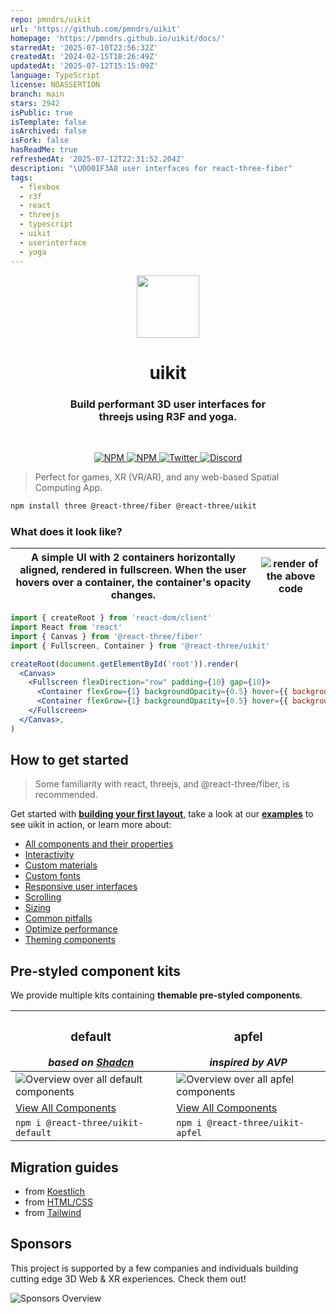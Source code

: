 ```yaml
---
repo: pmndrs/uikit
url: 'https://github.com/pmndrs/uikit'
homepage: 'https://pmndrs.github.io/uikit/docs/'
starredAt: '2025-07-10T22:56:32Z'
createdAt: '2024-02-15T18:26:49Z'
updatedAt: '2025-07-12T15:15:09Z'
language: TypeScript
license: NOASSERTION
branch: main
stars: 2942
isPublic: true
isTemplate: false
isArchived: false
isFork: false
hasReadMe: true
refreshedAt: '2025-07-12T22:31:52.204Z'
description: "\U0001F3A8 user interfaces for react-three-fiber"
tags:
  - flexbox
  - r3f
  - react
  - threejs
  - typescript
  - uikit
  - userinterface
  - yoga
---
```


<p align="center">
  <img src="./docs/getting-started/logo.svg" width="100" />
</p>

<h1 align="center">uikit</h1>
<h3 align="center">Build performant 3D user interfaces for<br/>  threejs using R3F and yoga.</h3>
<br/>

<p align="center">
  <a href="https://npmjs.com/package/@react-three/uikit" target="_blank">
    <img src="https://img.shields.io/npm/v/@react-three/uikit?style=flat&colorA=000000&colorB=000000" alt="NPM" />
  </a>
  <a href="https://npmjs.com/package/@react-three/uikit" target="_blank">
    <img src="https://img.shields.io/npm/dt/@react-three/uikit.svg?style=flat&colorA=000000&colorB=000000" alt="NPM" />
  </a>
  <a href="https://twitter.com/pmndrs" target="_blank">
    <img src="https://img.shields.io/twitter/follow/pmndrs?label=%40pmndrs&style=flat&colorA=000000&colorB=000000&logo=twitter&logoColor=000000" alt="Twitter" />
  </a>
  <a href="https://discord.gg/ZZjjNvJ" target="_blank">
    <img src="https://img.shields.io/discord/740090768164651008?style=flat&colorA=000000&colorB=000000&label=discord&logo=discord&logoColor=000000" alt="Discord" />
  </a>
</p>

> Perfect for games, XR (VR/AR), and any web-based Spatial Computing App.

```bash
npm install three @react-three/fiber @react-three/uikit
```

### What does it look like?

| A simple UI with 2 containers horizontally aligned, rendered in fullscreen. When the user hovers over a container, the container's opacity changes. | ![render of the above code](./docs/getting-started/basic-example.gif) |
| --------------------------------------------------------------------------------------------------------------------------------------------------- | --------------------------------------------------------------------- |

```jsx
import { createRoot } from 'react-dom/client'
import React from 'react'
import { Canvas } from '@react-three/fiber'
import { Fullscreen, Container } from '@react-three/uikit'

createRoot(document.getElementById('root')).render(
  <Canvas>
    <Fullscreen flexDirection="row" padding={10} gap={10}>
      <Container flexGrow={1} backgroundOpacity={0.5} hover={{ backgroundOpacity: 1 }} backgroundColor="red" />
      <Container flexGrow={1} backgroundOpacity={0.5} hover={{ backgroundOpacity: 1 }} backgroundColor="blue" />
    </Fullscreen>
  </Canvas>,
)
```

## How to get started

> Some familiarity with
> react, threejs, and @react-three/fiber, is recommended.

Get started with **[building your first layout](https://docs.pmnd.rs/uikit/getting-started/first-layout)**, take a look at our **[examples](https://docs.pmnd.rs/uikit/getting-started/examples)** to see uikit in action, or learn more about:

- [All components and their properties](https://docs.pmnd.rs/uikit/getting-started/components-and-properties)
- [Interactivity](https://docs.pmnd.rs/uikit/tutorials/interactivity)
- [Custom materials](https://docs.pmnd.rs/uikit/tutorials/custom-materials)
- [Custom fonts](https://docs.pmnd.rs/uikit/tutorials/custom-fonts)
- [Responsive user interfaces](https://docs.pmnd.rs/uikit/tutorials/responsive)
- [Scrolling](https://docs.pmnd.rs/uikit/tutorials/scroll)
- [Sizing](https://docs.pmnd.rs/uikit/tutorials/sizing)
- [Common pitfalls](https://docs.pmnd.rs/uikit/advanced/pitfalls)
- [Optimize performance](https://docs.pmnd.rs/uikit/advanced/performance)
- [Theming components](https://docs.pmnd.rs/uikit/advanced/theming)

## Pre-styled component kits

We provide multiple kits containing **themable pre-styled components**.

| <h3>default</h3> _based on [Shadcn](https://github.com/shadcn-ui/ui)_                | <h3>apfel</h3> _inspired by AVP_                                                 |
| ------------------------------------------------------------------------------------ | -------------------------------------------------------------------------------- |
| ![Overview over all default components](./docs/getting-started/default-overview.jpg) | ![Overview over all apfel components](./docs/getting-started/apfel-overview.jpg) |
| [View All Components](https://docs.pmnd.rs/uikit/default-kit/accordion)              | [View All Components](https://docs.pmnd.rs/uikit/apfel-kit/button)               |
| `npm i @react-three/uikit-default`                                                   | `npm i @react-three/uikit-apfel`                                                 |

## Migration guides

- from [Koestlich](https://docs.pmnd.rs/uikit/migration/from-koestlich)
- from [HTML/CSS](https://docs.pmnd.rs/uikit/migration/from-html-css)
- from [Tailwind](https://docs.pmnd.rs/uikit/migration/from-tailwind)

## Sponsors

This project is supported by a few companies and individuals building cutting edge 3D Web & XR experiences. Check them out!

![Sponsors Overview](https://bbohlender.github.io/sponsors/screenshot.png)
